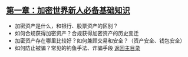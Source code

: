 ## [第一章：加密世界新人必备基础知识](/01_加密世界新人必备基础知识/INDEX.md)
- 加密资产是什么，和银行、股票资产的区别？
- 如何合规获得加密资产？合规获得加密资产的历史变迁
- 加密资产存在哪里比较好？如何兼顾交易和安全？（资产安全、钱包安全）
- 如何防止被骗？常见的钓鱼手法、诈骗手段
[返回主目录](/INDEX.md)
